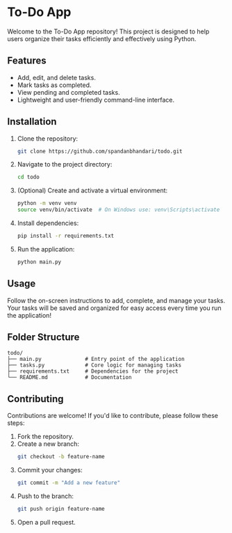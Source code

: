 # To-Do App

Welcome to the To-Do App repository! This project is designed to help users organize their tasks efficiently and effectively using Python.

## Features

- Add, edit, and delete tasks.
- Mark tasks as completed.
- View pending and completed tasks.
- Lightweight and user-friendly command-line interface.

## Installation

1. Clone the repository:
   ```bash
   git clone https://github.com/spandanbhandari/todo.git
   ```
2. Navigate to the project directory:
   ```bash
   cd todo
   ```
3. (Optional) Create and activate a virtual environment:
   ```bash
   python -m venv venv
   source venv/bin/activate  # On Windows use: venv\Scripts\activate
   ```
4. Install dependencies:
   ```bash
   pip install -r requirements.txt
   ```
5. Run the application:
   ```bash
   python main.py
   ```

## Usage

Follow the on-screen instructions to add, complete, and manage your tasks.  
Your tasks will be saved and organized for easy access every time you run the application!

## Folder Structure

```
todo/
├── main.py              # Entry point of the application
├── tasks.py             # Core logic for managing tasks
├── requirements.txt     # Dependencies for the project
└── README.md            # Documentation
```

## Contributing

Contributions are welcome! If you'd like to contribute, please follow these steps:

1. Fork the repository.
2. Create a new branch:
   ```bash
   git checkout -b feature-name
   ```
3. Commit your changes:
   ```bash
   git commit -m "Add a new feature"
   ```
4. Push to the branch:
   ```bash
   git push origin feature-name
   ```
5. Open a pull request.



